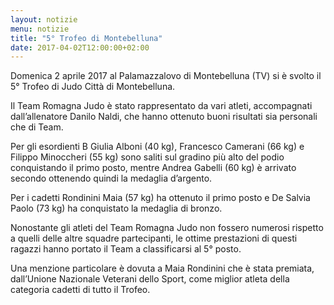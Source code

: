 ```yaml
---
layout: notizie
menu: notizie
title: "5° Trofeo di Montebelluna"
date: 2017-04-02T12:00:00+02:00
---
```


Domenica 2 aprile 2017 al Palamazzalovo di Montebelluna  (TV) si è svolto il 5° Trofeo di Judo Città di Montebelluna.

Il Team Romagna Judo è stato rappresentato da vari atleti, accompagnati dall’allenatore Danilo Naldi, che hanno ottenuto buoni risultati sia personali che di Team.

Per gli esordienti B Giulia Alboni (40 kg), Francesco Camerani (66 kg) e Filippo Minoccheri (55 kg) sono saliti sul gradino più alto del podio conquistando il primo posto, mentre Andrea Gabelli (60 kg) è arrivato secondo ottenendo quindi la medaglia d’argento.

Per i cadetti Rondinini Maia (57 kg) ha ottenuto il primo posto e De Salvia Paolo (73 kg) ha conquistato la medaglia di bronzo.

Nonostante gli atleti del Team Romagna Judo non fossero numerosi rispetto a quelli delle altre squadre partecipanti, le ottime prestazioni di questi ragazzi hanno portato il Team a classificarsi al 5° posto.

Una menzione particolare è dovuta a Maia Rondinini che è stata premiata, dall’Unione Nazionale Veterani dello Sport, come miglior atleta della categoria cadetti di tutto il Trofeo.
